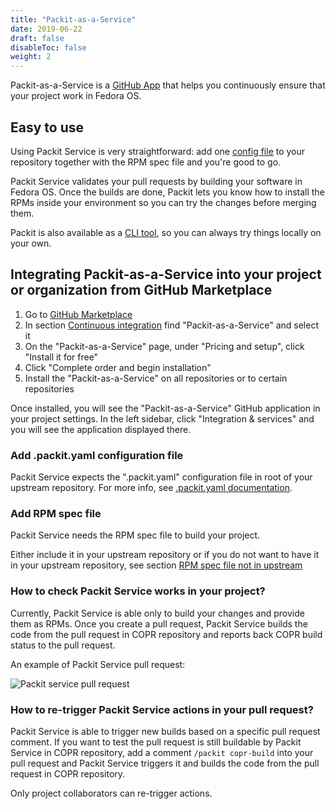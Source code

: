 ```yaml
---
title: "Packit-as-a-Service"
date: 2019-06-22
draft: false
disableToc: false
weight: 2
---
```


Packit-as-a-Service is a [GitHub App](https://developer.github.com/apps/about-apps/)
that helps you continuously ensure that your project work in Fedora OS.

## Easy to use

Using Packit Service is very straightforward: add one [config
file](/docs/configuration/)
to your repository together with the RPM spec file and you're good to go. 

Packit Service validates your pull requests by building your software in Fedora OS.
Once the builds are done, Packit lets you know how to install the
RPMs inside your environment so you can try the changes before merging them.

Packit is also available as a [CLI tool](https://github.com/packit-service/packit/blob/master/README.md),
so you can always try things locally on your own.


## Integrating Packit-as-a-Service into your project or organization from GitHub Marketplace

1. Go to [GitHub Marketplace](https://github.com/marketplace)
2. In section [Continuous integration](https://github.com/marketplace?category=continuous-integration)
find "Packit-as-a-Service" and select it
3. On the "Packit-as-a-Service" page, under "Pricing and setup", click "Install it for free"
4. Click "Complete order and begin installation"
5. Install the "Packit-as-a-Service" on all repositories or to certain repositories

Once installed, you will see the "Packit-as-a-Service" GitHub application in your project settings.
In the left sidebar, click "Integration & services" and you will see the application displayed there.

### Add .packit.yaml configuration file

Packit Service expects the ".packit.yaml" configuration file in root of your upstream repository.
For more info, see
[.packit.yaml documentation](/docs/configuration/).

### Add RPM spec file

Packit Service needs the RPM spec file to build your project.

Either include it in your upstream repository or
if you do not want to have it in your upstream repository,
see section [RPM spec file not in upstream](/faq/#rpm-spec-file-not-in-upstream-repository)

### How to check Packit Service works in your project?

Currently, Packit Service is able only to build your changes and provide them as RPMs.
Once you create a pull request, Packit Service builds the code from the
pull request in COPR repository and reports back COPR build status to the pull request.

An example of Packit Service pull request:

![Packit service pull request](/packit-service-pr.png)

### How to re-trigger Packit Service actions in your pull request?

Packit Service is able to trigger new builds based on a specific pull request comment.
If you want to test the pull request is still buildable by Packit Service in COPR repository,
add a comment `/packit copr-build` into your pull request
and Packit Service triggers it and builds the code from the pull request in COPR repository.

Only project collaborators can re-trigger actions.
